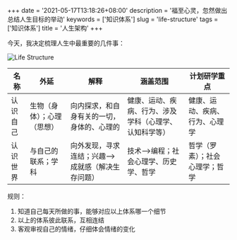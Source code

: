 +++
date = '2021-05-17T13:18:26+08:00'
description = '福至心灵，忽然做出总结人生目标的举动'
keywords = ['知识体系']
slug = 'life-structure'
tags = ['知识体系']
title = '人生架构'
+++

今天，我决定梳理人生中最重要的几件事：

![Life Structure](https://cdn.jsdelivr.net/gh/tianheg/static@main/img/life-structure.png)

| 名称     | 外延                       | 解释                                              | 涵盖范围                                               | 计划研学重点                   |
| -------- | -------------------------- | ------------------------------------------------- | ------------------------------------------------------ | ------------------------------ |
| 认识自己 | 生物（身体）；心理（思想） | 向内探求，和自身有关的一切，身体的、心理的        | 健康、运动、疾病、行为、涉及学科（心理学、认知科学等） | 健康、运动、疾病、行为、心理学 |
| 认识世界 | 与自己的联系；学科         | 向外发现，寻求连结；兴趣-->成就感（解决生存问题） | 技术-->编程；社会心理学、历史学、哲学                  | 哲学（罗素）；社会心理学；哲学 |

规则：

1. 知道自己每天所做的事，能够对应以上体系哪一个细节
2. 以上的体系彼此联系，互相连结
3. 客观审视自己的情绪，仔细体会情绪的变化

